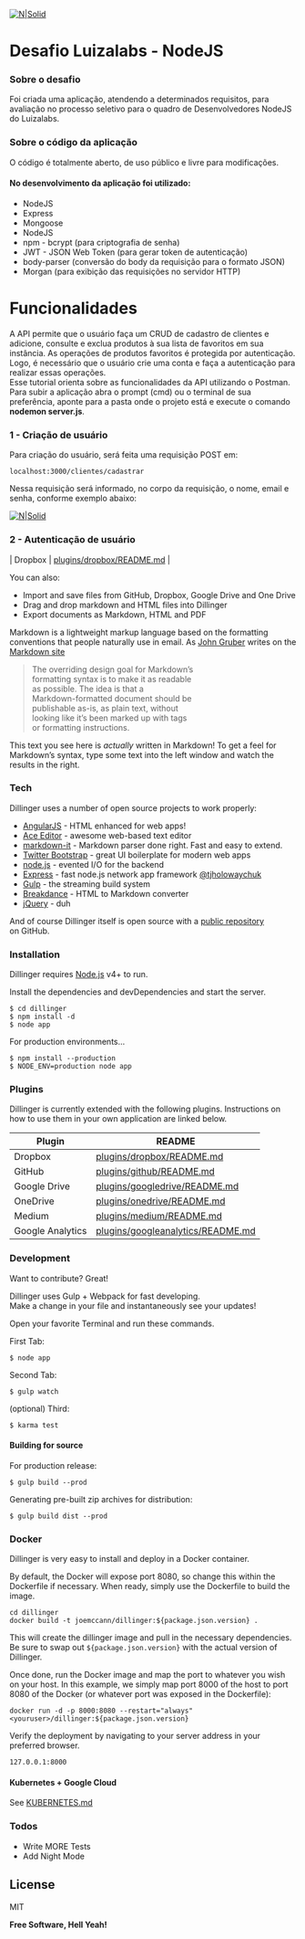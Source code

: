 <p class="has-line-data" data-line-start="2" data-line-end="3"><a href="https://nodesource.com/products/nsolid"><img src="https://cldup.com/dTxpPi9lDf.thumb.png" alt="N|Solid"></a></p>
<h1 class="code-line" data-line-start=4 data-line-end=5 ><a id="Desafio_Luizalabs__NodeJS_4"></a>Desafio Luizalabs - NodeJS</h1>
<h3 class="code-line" data-line-start=6 data-line-end=7 ><a id="Sobre_o_desafio_6"></a>Sobre o desafio</h3>
<p class="has-line-data" data-line-start="9" data-line-end="10">Foi criada uma aplicação, atendendo a determinados requisitos, para avaliação no processo seletivo para o quadro de Desenvolvedores NodeJS do Luizalabs.</p>
<h3 class="code-line" data-line-start=12 data-line-end=13 ><a id="Sobre_o_cdigo_da_aplicao_12"></a>Sobre o código da aplicação</h3>
<p class="has-line-data" data-line-start="14" data-line-end="15">O código é totalmente aberto, de uso público e livre para modificações.</p>
<h4 class="code-line" data-line-start=16 data-line-end=17 ><a id="No_desenvolvimento_da_aplicao_foi_utilizado_16"></a>No desenvolvimento da aplicação foi utilizado:</h4>
<ul>
<li class="has-line-data" data-line-start="18" data-line-end="19">NodeJS</li>
<li class="has-line-data" data-line-start="19" data-line-end="20">Express</li>
<li class="has-line-data" data-line-start="20" data-line-end="21">Mongoose</li>
<li class="has-line-data" data-line-start="21" data-line-end="22">NodeJS</li>
<li class="has-line-data" data-line-start="22" data-line-end="23">npm - bcrypt (para criptografia de senha)</li>
<li class="has-line-data" data-line-start="23" data-line-end="24">JWT - JSON Web Token (para gerar token de autenticação)</li>
<li class="has-line-data" data-line-start="24" data-line-end="25">body-parser (conversão do body da requisição para o formato JSON)</li>
<li class="has-line-data" data-line-start="25" data-line-end="27">Morgan (para exibição das requisições no servidor HTTP)</li>
</ul>
<h1 class="code-line" data-line-start=27 data-line-end=28 ><a id="Funcionalidades_27"></a>Funcionalidades</h1>
<p class="has-line-data" data-line-start="29" data-line-end="32">A API permite que o usuário faça um CRUD de cadastro de clientes e adicione, consulte e exclua produtos à sua lista de favoritos em sua instância. As operações de produtos favoritos é protegida por autenticação. Logo, é necessário que o usuário crie uma conta e faça a autenticação para realizar essas operações.<br>
Esse tutorial orienta sobre as funcionalidades da API utilizando o Postman.<br>
Para subir a aplicação abra o prompt (cmd) ou o terminal de sua preferência, aponte para a pasta onde o projeto está e execute o comando <strong>nodemon server.js</strong>.</p>
<h3 class="code-line" data-line-start=33 data-line-end=34 ><a id="1__Criao_de_usurio_33"></a>1 - Criação de usuário</h3>
<p class="has-line-data" data-line-start="35" data-line-end="36">Para criação do usuário, será feita uma requisição POST em:</p>
<pre><code class="has-line-data" data-line-start="37" data-line-end="39" class="language-sh">localhost:<span class="hljs-number">3000</span>/clientes/cadastrar 
</code></pre>
<p class="has-line-data" data-line-start="39" data-line-end="40">Nessa requisição será informado, no corpo da requisição, o nome, email e senha, conforme exemplo abaixo:</p>
<p class="has-line-data" data-line-start="41" data-line-end="42"><a href="https://nodesource.com/products/nsolid"><img src="https://i.ibb.co/crywdQs/req-Cadastro.jpg" alt="N|Solid"></a></p>
<h3 class="code-line" data-line-start=43 data-line-end=44 ><a id="2__Autenticao_de_usurio_43"></a>2 - Autenticação de usuário</h3>
<p class="has-line-data" data-line-start="61" data-line-end="62">| Dropbox | <a href="https://github.com/joemccann/dillinger/tree/master/plugins/dropbox/README.md">plugins/dropbox/README.md</a> |</p>
<p class="has-line-data" data-line-start="65" data-line-end="66">You can also:</p>
<ul>
<li class="has-line-data" data-line-start="66" data-line-end="67">Import and save files from GitHub, Dropbox, Google Drive and One Drive</li>
<li class="has-line-data" data-line-start="67" data-line-end="68">Drag and drop markdown and HTML files into Dillinger</li>
<li class="has-line-data" data-line-start="68" data-line-end="70">Export documents as Markdown, HTML and PDF</li>
</ul>
<p class="has-line-data" data-line-start="70" data-line-end="71">Markdown is a lightweight markup language based on the formatting conventions that people naturally use in email.  As <a href="http://daringfireball.net">John Gruber</a> writes on the <a href="http://daringfireball.net/projects/markdown/">Markdown site</a></p>
<blockquote>
<p class="has-line-data" data-line-start="72" data-line-end="79">The overriding design goal for Markdown’s<br>
formatting syntax is to make it as readable<br>
as possible. The idea is that a<br>
Markdown-formatted document should be<br>
publishable as-is, as plain text, without<br>
looking like it’s been marked up with tags<br>
or formatting instructions.</p>
</blockquote>
<p class="has-line-data" data-line-start="80" data-line-end="81">This text you see here is <em>actually</em> written in Markdown! To get a feel for Markdown’s syntax, type some text into the left window and watch the results in the right.</p>
<h3 class="code-line" data-line-start=82 data-line-end=83 ><a id="Tech_82"></a>Tech</h3>
<p class="has-line-data" data-line-start="84" data-line-end="85">Dillinger uses a number of open source projects to work properly:</p>
<ul>
<li class="has-line-data" data-line-start="86" data-line-end="87"><a href="http://angularjs.org">AngularJS</a> - HTML enhanced for web apps!</li>
<li class="has-line-data" data-line-start="87" data-line-end="88"><a href="http://ace.ajax.org">Ace Editor</a> - awesome web-based text editor</li>
<li class="has-line-data" data-line-start="88" data-line-end="89"><a href="https://github.com/markdown-it/markdown-it">markdown-it</a> - Markdown parser done right. Fast and easy to extend.</li>
<li class="has-line-data" data-line-start="89" data-line-end="90"><a href="http://twitter.github.com/bootstrap/">Twitter Bootstrap</a> - great UI boilerplate for modern web apps</li>
<li class="has-line-data" data-line-start="90" data-line-end="91"><a href="http://nodejs.org">node.js</a> - evented I/O for the backend</li>
<li class="has-line-data" data-line-start="91" data-line-end="92"><a href="http://expressjs.com">Express</a> - fast node.js network app framework <a href="http://twitter.com/tjholowaychuk">@tjholowaychuk</a></li>
<li class="has-line-data" data-line-start="92" data-line-end="93"><a href="http://gulpjs.com">Gulp</a> - the streaming build system</li>
<li class="has-line-data" data-line-start="93" data-line-end="94"><a href="https://breakdance.github.io/breakdance/">Breakdance</a> - HTML to Markdown converter</li>
<li class="has-line-data" data-line-start="94" data-line-end="96"><a href="http://jquery.com">jQuery</a> - duh</li>
</ul>
<p class="has-line-data" data-line-start="96" data-line-end="98">And of course Dillinger itself is open source with a <a href="https://github.com/joemccann/dillinger">public repository</a><br>
on GitHub.</p>
<h3 class="code-line" data-line-start=99 data-line-end=100 ><a id="Installation_99"></a>Installation</h3>
<p class="has-line-data" data-line-start="101" data-line-end="102">Dillinger requires <a href="https://nodejs.org/">Node.js</a> v4+ to run.</p>
<p class="has-line-data" data-line-start="103" data-line-end="104">Install the dependencies and devDependencies and start the server.</p>
<pre><code class="has-line-data" data-line-start="106" data-line-end="110" class="language-sh">$ <span class="hljs-built_in">cd</span> dillinger
$ npm install <span class="hljs-operator">-d</span>
$ node app
</code></pre>
<p class="has-line-data" data-line-start="111" data-line-end="112">For production environments…</p>
<pre><code class="has-line-data" data-line-start="114" data-line-end="117" class="language-sh">$ npm install --production
$ NODE_ENV=production node app
</code></pre>
<h3 class="code-line" data-line-start=118 data-line-end=119 ><a id="Plugins_118"></a>Plugins</h3>
<p class="has-line-data" data-line-start="120" data-line-end="121">Dillinger is currently extended with the following plugins. Instructions on how to use them in your own application are linked below.</p>
<table class="table table-striped table-bordered">
<thead>
<tr>
<th>Plugin</th>
<th>README</th>
</tr>
</thead>
<tbody>
<tr>
<td>Dropbox</td>
<td><a href="https://github.com/joemccann/dillinger/tree/master/plugins/dropbox/README.md">plugins/dropbox/README.md</a></td>
</tr>
<tr>
<td>GitHub</td>
<td><a href="https://github.com/joemccann/dillinger/tree/master/plugins/github/README.md">plugins/github/README.md</a></td>
</tr>
<tr>
<td>Google Drive</td>
<td><a href="https://github.com/joemccann/dillinger/tree/master/plugins/googledrive/README.md">plugins/googledrive/README.md</a></td>
</tr>
<tr>
<td>OneDrive</td>
<td><a href="https://github.com/joemccann/dillinger/tree/master/plugins/onedrive/README.md">plugins/onedrive/README.md</a></td>
</tr>
<tr>
<td>Medium</td>
<td><a href="https://github.com/joemccann/dillinger/tree/master/plugins/medium/README.md">plugins/medium/README.md</a></td>
</tr>
<tr>
<td>Google Analytics</td>
<td><a href="https://github.com/RahulHP/dillinger/blob/master/plugins/googleanalytics/README.md">plugins/googleanalytics/README.md</a></td>
</tr>
</tbody>
</table>
<h3 class="code-line" data-line-start=132 data-line-end=133 ><a id="Development_132"></a>Development</h3>
<p class="has-line-data" data-line-start="134" data-line-end="135">Want to contribute? Great!</p>
<p class="has-line-data" data-line-start="136" data-line-end="138">Dillinger uses Gulp + Webpack for fast developing.<br>
Make a change in your file and instantaneously see your updates!</p>
<p class="has-line-data" data-line-start="139" data-line-end="140">Open your favorite Terminal and run these commands.</p>
<p class="has-line-data" data-line-start="141" data-line-end="142">First Tab:</p>
<pre><code class="has-line-data" data-line-start="143" data-line-end="145" class="language-sh">$ node app
</code></pre>
<p class="has-line-data" data-line-start="146" data-line-end="147">Second Tab:</p>
<pre><code class="has-line-data" data-line-start="148" data-line-end="150" class="language-sh">$ gulp watch
</code></pre>
<p class="has-line-data" data-line-start="151" data-line-end="152">(optional) Third:</p>
<pre><code class="has-line-data" data-line-start="153" data-line-end="155" class="language-sh">$ karma <span class="hljs-built_in">test</span>
</code></pre>
<h4 class="code-line" data-line-start=155 data-line-end=156 ><a id="Building_for_source_155"></a>Building for source</h4>
<p class="has-line-data" data-line-start="156" data-line-end="157">For production release:</p>
<pre><code class="has-line-data" data-line-start="158" data-line-end="160" class="language-sh">$ gulp build --prod
</code></pre>
<p class="has-line-data" data-line-start="160" data-line-end="161">Generating pre-built zip archives for distribution:</p>
<pre><code class="has-line-data" data-line-start="162" data-line-end="164" class="language-sh">$ gulp build dist --prod
</code></pre>
<h3 class="code-line" data-line-start=164 data-line-end=165 ><a id="Docker_164"></a>Docker</h3>
<p class="has-line-data" data-line-start="165" data-line-end="166">Dillinger is very easy to install and deploy in a Docker container.</p>
<p class="has-line-data" data-line-start="167" data-line-end="168">By default, the Docker will expose port 8080, so change this within the Dockerfile if necessary. When ready, simply use the Dockerfile to build the image.</p>
<pre><code class="has-line-data" data-line-start="170" data-line-end="173" class="language-sh"><span class="hljs-built_in">cd</span> dillinger
docker build -t joemccann/dillinger:<span class="hljs-variable">${package.json.version}</span> .
</code></pre>
<p class="has-line-data" data-line-start="173" data-line-end="174">This will create the dillinger image and pull in the necessary dependencies. Be sure to swap out <code>${package.json.version}</code> with the actual version of Dillinger.</p>
<p class="has-line-data" data-line-start="175" data-line-end="176">Once done, run the Docker image and map the port to whatever you wish on your host. In this example, we simply map port 8000 of the host to port 8080 of the Docker (or whatever port was exposed in the Dockerfile):</p>
<pre><code class="has-line-data" data-line-start="178" data-line-end="180" class="language-sh">docker run <span class="hljs-operator">-d</span> -p <span class="hljs-number">8000</span>:<span class="hljs-number">8080</span> --restart=<span class="hljs-string">"always"</span> &lt;youruser&gt;/dillinger:<span class="hljs-variable">${package.json.version}</span>
</code></pre>
<p class="has-line-data" data-line-start="181" data-line-end="182">Verify the deployment by navigating to your server address in your preferred browser.</p>
<pre><code class="has-line-data" data-line-start="184" data-line-end="186" class="language-sh"><span class="hljs-number">127.0</span>.<span class="hljs-number">0.1</span>:<span class="hljs-number">8000</span>
</code></pre>
<h4 class="code-line" data-line-start=187 data-line-end=188 ><a id="Kubernetes__Google_Cloud_187"></a>Kubernetes + Google Cloud</h4>
<p class="has-line-data" data-line-start="189" data-line-end="190">See <a href="https://github.com/joemccann/dillinger/blob/master/KUBERNETES.md">KUBERNETES.md</a></p>
<h3 class="code-line" data-line-start=192 data-line-end=193 ><a id="Todos_192"></a>Todos</h3>
<ul>
<li class="has-line-data" data-line-start="194" data-line-end="195">Write MORE Tests</li>
<li class="has-line-data" data-line-start="195" data-line-end="197">Add Night Mode</li>
</ul>
<h2 class="code-line" data-line-start=197 data-line-end=199 ><a id="License_197"></a>License</h2>
<p class="has-line-data" data-line-start="200" data-line-end="201">MIT</p>
<p class="has-line-data" data-line-start="203" data-line-end="204"><strong>Free Software, Hell Yeah!</strong></p>
